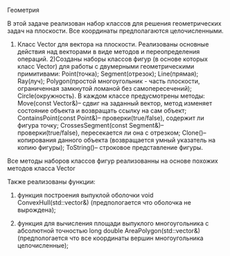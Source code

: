 Геометрия

В этой задаче реализован набор классов для решения геометрических задач на плоскости.
Все координаты предполагаются целочисленными.
1) Класс Vector для вектора на плоскости.
Реализованы основные действия над векторами в виде методов и переопределения операций.
2)Созданы наборы классов фигур (в основе которых класс Vector)
для работы с двумерными геометрическими примитивами:
Point(точка);
Segment(отрезок);
Line(прямая);
Ray(луч);
Polygon(простой многоугольник - часть плоскости, ограниченная замкнутой ломаной без самопересечений);
Circle(окружность).
В каждом классе предусмотрены методы:
Move(const Vector&)– сдвиг на заданный вектор, метод изменяет состояние объекта и возвращать ссылку на сам объект;
ContainsPoint(const Point&)– проверки(true/false), содержит ли фигура точку;
CrossesSegment(const Segment&)– проверки(true/false), пересекается ли она с отрезком;
Clone()– копирования данного объекта (возвращается умный указатель на копию фигуры);
ToString()– строковое представление фигуры.

Все методы наборов классов фигур реализованны на основе похожих методов класса Vector

Также реализованы функции:

1) функция построения выпуклой оболочки void ConvexHull(std::vector<Vector>&)
(предпологается что оболочка не вырождена);

2) функция для вычисления площади выпуклого многоугольника с абсолютной точностью long double AreaPolygon(std::vector<Vector>&)
(предпологается что все координаты вершин многоугольника целочисленные);

